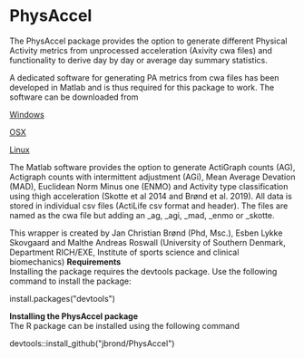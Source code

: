 # PhysAccel
The PhysAccel package provides the option to generate different Physical Activity metrics from unprocessed acceleration (Axivity cwa files) and functionality to derive day by day or average day summary statistics.

A dedicated software for generating PA metrics from cwa files has been developed in Matlab and is thus required for this package to work. The software can be downloaded from

<a href="http://video4coach.com/software/SDU/PhysAccel_mcr_Win.zip">Windows</a>

<a href="http://video4coach.com/software/SDU/PhysAccel_mcr_OSX.zip">OSX</a>

<a href="http://video4coach.com/software/SDU/PhysAccel_mcr_Linux.zip">Linux</a>

The Matlab software provides the option to generate ActiGraph counts (AG), Actigraph counts with intermittent adjustment (AGi), Mean Average Devation (MAD), Euclidean Norm Minus one (ENMO) and Activity type classification using thigh acceleration (Skotte et al 2014 and Brønd et al. 2019). All data is stored in individual csv files (ActiLife csv format and header). The files are named as the cwa file but adding an _ag, _agi, _mad, _enmo or _skotte.

This wrapper is created by Jan Christian Brønd (Phd, Msc.), Esben Lykke Skovgaard and Malthe Andreas Roswall (University of Southern Denmark, Department RICH/EXE, Institute of sports science and clinical biomechanics)
<b>Requirements</b>
<br>
Installing the package requires the devtools package. Use the following command to install the package:

install.packages("devtools")


<B>Installing the PhysAccel package</B>
<br>
The R package can be installed using the following command

devtools::install_github("jbrond/PhysAccel")
